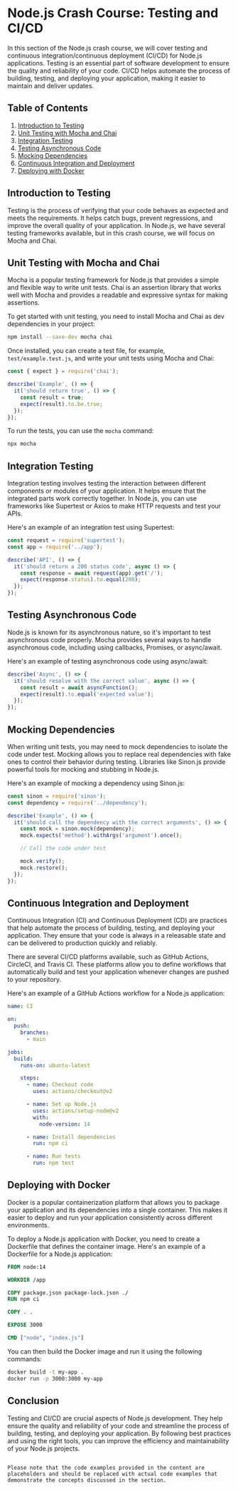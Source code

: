 # Node.js Crash Course: Testing and CI/CD

In this section of the Node.js crash course, we will cover testing and continuous integration/continuous deployment (CI/CD) for Node.js applications. Testing is an essential part of software development to ensure the quality and reliability of your code. CI/CD helps automate the process of building, testing, and deploying your application, making it easier to maintain and deliver updates.

## Table of Contents

1. [Introduction to Testing](#introduction-to-testing)
2. [Unit Testing with Mocha and Chai](#unit-testing-with-mocha-and-chai)
3. [Integration Testing](#integration-testing)
4. [Testing Asynchronous Code](#testing-asynchronous-code)
5. [Mocking Dependencies](#mocking-dependencies)
6. [Continuous Integration and Deployment](#continuous-integration-and-deployment)
7. [Deploying with Docker](#deploying-with-docker)

## Introduction to Testing

Testing is the process of verifying that your code behaves as expected and meets the requirements. It helps catch bugs, prevent regressions, and improve the overall quality of your application. In Node.js, we have several testing frameworks available, but in this crash course, we will focus on Mocha and Chai.

## Unit Testing with Mocha and Chai

Mocha is a popular testing framework for Node.js that provides a simple and flexible way to write unit tests. Chai is an assertion library that works well with Mocha and provides a readable and expressive syntax for making assertions.

To get started with unit testing, you need to install Mocha and Chai as dev dependencies in your project:

```bash
npm install --save-dev mocha chai
```

Once installed, you can create a test file, for example, `test/example.test.js`, and write your unit tests using Mocha and Chai:

```javascript
const { expect } = require('chai');

describe('Example', () => {
  it('should return true', () => {
    const result = true;
    expect(result).to.be.true;
  });
});
```

To run the tests, you can use the `mocha` command:

```bash
npx mocha
```

## Integration Testing

Integration testing involves testing the interaction between different components or modules of your application. It helps ensure that the integrated parts work correctly together. In Node.js, you can use frameworks like Supertest or Axios to make HTTP requests and test your APIs.

Here's an example of an integration test using Supertest:

```javascript
const request = require('supertest');
const app = require('../app');

describe('API', () => {
  it('should return a 200 status code', async () => {
    const response = await request(app).get('/');
    expect(response.status).to.equal(200);
  });
});
```

## Testing Asynchronous Code

Node.js is known for its asynchronous nature, so it's important to test asynchronous code properly. Mocha provides several ways to handle asynchronous code, including using callbacks, Promises, or async/await.

Here's an example of testing asynchronous code using async/await:

```javascript
describe('Async', () => {
  it('should resolve with the correct value', async () => {
    const result = await asyncFunction();
    expect(result).to.equal('expected value');
  });
});
```

## Mocking Dependencies

When writing unit tests, you may need to mock dependencies to isolate the code under test. Mocking allows you to replace real dependencies with fake ones to control their behavior during testing. Libraries like Sinon.js provide powerful tools for mocking and stubbing in Node.js.

Here's an example of mocking a dependency using Sinon.js:

```javascript
const sinon = require('sinon');
const dependency = require('../dependency');

describe('Example', () => {
  it('should call the dependency with the correct arguments', () => {
    const mock = sinon.mock(dependency);
    mock.expects('method').withArgs('argument').once();

    // Call the code under test

    mock.verify();
    mock.restore();
  });
});
```

## Continuous Integration and Deployment

Continuous Integration (CI) and Continuous Deployment (CD) are practices that help automate the process of building, testing, and deploying your application. They ensure that your code is always in a releasable state and can be delivered to production quickly and reliably.

There are several CI/CD platforms available, such as GitHub Actions, CircleCI, and Travis CI. These platforms allow you to define workflows that automatically build and test your application whenever changes are pushed to your repository.

Here's an example of a GitHub Actions workflow for a Node.js application:

```yaml
name: CI

on:
  push:
    branches:
      - main

jobs:
  build:
    runs-on: ubuntu-latest

    steps:
      - name: Checkout code
        uses: actions/checkout@v2

      - name: Set up Node.js
        uses: actions/setup-node@v2
        with:
          node-version: 14

      - name: Install dependencies
        run: npm ci

      - name: Run tests
        run: npm test
```

## Deploying with Docker

Docker is a popular containerization platform that allows you to package your application and its dependencies into a single container. This makes it easier to deploy and run your application consistently across different environments.

To deploy a Node.js application with Docker, you need to create a Dockerfile that defines the container image. Here's an example of a Dockerfile for a Node.js application:

```dockerfile
FROM node:14

WORKDIR /app

COPY package.json package-lock.json ./
RUN npm ci

COPY . .

EXPOSE 3000

CMD ["node", "index.js"]
```

You can then build the Docker image and run it using the following commands:

```bash
docker build -t my-app .
docker run -p 3000:3000 my-app
```

## Conclusion

Testing and CI/CD are crucial aspects of Node.js development. They help ensure the quality and reliability of your code and streamline the process of building, testing, and deploying your application. By following best practices and using the right tools, you can improve the efficiency and maintainability of your Node.js projects.

```

Please note that the code examples provided in the content are placeholders and should be replaced with actual code examples that demonstrate the concepts discussed in the section.